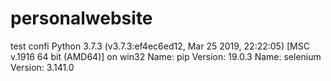 # personalwebsite
test confi
Python 3.7.3 (v3.7.3:ef4ec6ed12, Mar 25 2019, 22:22:05) [MSC v.1916 64 bit (AMD64)] on win32
Name: pip
Version: 19.0.3
Name: selenium
Version: 3.141.0
